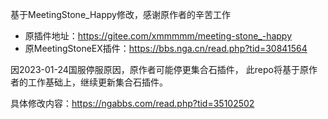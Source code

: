 基于MeetingStone_Happy修改，感谢原作者的辛苦工作

* 原插件地址：https://gitee.com/xmmmmm/meeting-stone_-happy
* 原MeetingStoneEX插件：https://bbs.nga.cn/read.php?tid=30841564

因2023-01-24国服停服原因，原作者可能停更集合石插件，
此repo将基于原作者的工作基础上，继续更新集合石插件。

具体修改内容：https://ngabbs.com/read.php?tid=35102502